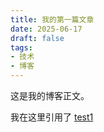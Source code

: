 ```yaml
---
title: 我的第一篇文章
date: 2025-06-17
draft: false
tags:
- 技术
- 博客
---
```


这是我的博客正文。

我在这里引用了 [test1](test/test1.md)
